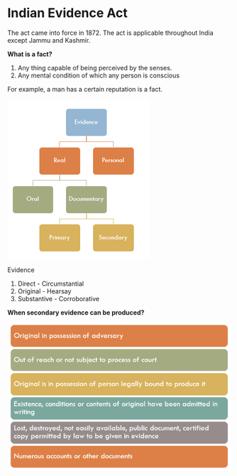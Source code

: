 # Indian Evidence Act

The act came into force in 1872. The act is applicable throughout India except Jammu and Kashmir.

  

**What is a fact?**

1. Any thing capable of being perceived by the senses.
2. Any mental condition of which any person is conscious

  

For example, a man has a certain reputation is a fact.

  

![](../files/093e9134-06cb-436d-9a13-83c943b21212.png)

Evidence

1. Direct - Circumstantial
2. Original - Hearsay
3. Substantive - Corroborative

  

**When secondary evidence can be produced?**

![](../files/783c6123-b3b6-4cb7-b727-fb5115686594.png)